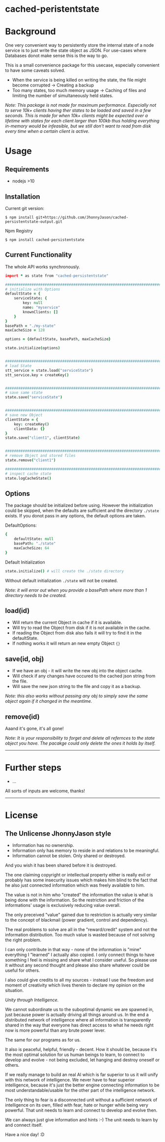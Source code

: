 # cached-peristentstate

# Background
One very convenient way to persistently store the internal state of a node service is to just write the state object as JSON.
For use-cases where Databases donot make sense this is the way to go.

This is a small convenience package for this usecase, especially convenient to have some caveats solved.

- When the service is being killed on writing the state, the file might become corrupted -> Creating a backup
- Too many states, too much memory usage -> Caching of files and limiting the number of simultaneously held states.

*Note: This package is not made for maximum performance. Especially not to serve 10k+ clients having ther states to be loaded and saved in a few seconds. This is made for when 10k+ clients might be expected over a lifetime with states for each client larger than 100kb thus holding everything in-memory would be infeasible, but we still don't want to read from disk every time when a certain client is active.*

# Usage
Requirements
------------
- nodejs >10

Installation
------------
Current git version:

```
$ npm install git+https://github.com/JhonnyJason/cached-persistentstate-output.git
```

Npm Registry
```
$ npm install cached-persistentstate
```

Current Functionality
---------------------
The whole API works synchronously.

```coffee
import * as state from "cached-persistentstate"

################################################################################
# initialize with Options
defaultState = {
    serviceState: {
        key: null
        name: "myservice"
        knownClients: []
    }
}
basePath = "./my-state"
maxCacheSize = 128

options = {defaultState, basePath, maxCacheSize}

state.initialize(options)


################################################################################
# load State
stt_service = state.load("serviceState")
stt_service.key = createKey()


################################################################################
# save same state
state.save("serviceState")


################################################################################
# save new Object
clientState = {
    key: createKey()
    clientData: {}
}
state.save("client1", clientState)


################################################################################
# remove Object and stored files
state.remove("client1")

################################################################################
# inspect cache state
state.logCacheState()

```

## Options
The package should be initialized before using.
However the initialization could be skipped, when the defaults are sufficient and the directory `./state` exists.
If you donot pass in any options, the default options are taken.

DefaultOptions:
```coffee
{
    defaultState: null
    basePath: "./state"
    maxCacheSize: 64
}
```
Default Initialization
```coffee
state.initialize() # will create the ./state directory
```

Without default initialization `./state` will not be created.

*Note: it will error out when you provide a basePath where more than 1 directory needs to be created.*


## load(id)
- Will return the current Object in cache if it is available.
- Will try to read the Object from disk if it is not available in the cache.
- If reading the Object from disk also fails it will try to find it in the defaultState.
- If nothing works it will return an new empty Object `{}`

## save(id, obj)
- If we have an obj - it will write the new obj into the object cache.
- Will check if any changes have occured to the cached json string from the file.
- Will save the new json string to the file and copy it as a backup.

*Note: this also works without passing any obj to simply save the same object again if it changed in the meantime.*

## remove(id)
Aaand it's gone, it's all gone!

*Note: It is your responsibility to forget and delete all refernces to the state object you have. The pacakge could only delete the ones it holds by itself.*


---

# Further steps

- ...


All sorts of inputs are welcome, thanks!

---

# License

## The Unlicense JhonnyJason style

- Information has no ownership.
- Information only has memory to reside in and relations to be meaningful.
- Information cannot be stolen. Only shared or destroyed.

And you wish it has been shared before it is destroyed.

The one claiming copyright or intellectual property either is really evil or probably has some insecurity issues which makes him blind to the fact that he also just connected information which was freely available to him.

The value is not in him who "created" the information the value is what is being done with the information.
So the restriction and friction of the informations' usage is exclusively reducing value overall.

The only preceived "value" gained due to restriction is actually very similar to the concept of blackmail (power gradient, control and dependency).

The real problems to solve are all in the "reward/credit" system and not the information distribution. Too much value is wasted because of not solving the right problem.

I can only contribute in that way - none of the information is "mine" everything I "learned" I actually also copied.
I only connect things to have something I feel is missing and share what I consider useful. So please use it without any second thought and please also share whatever could be useful for others. 

I also could give credits to all my sources - instead I use the freedom and moment of creativity which lives therein to declare my opinion on the situation. 

*Unity through Intelligence.*

We cannot subordinate us to the suboptimal dynamic we are spawned in, just because power is actually driving all things around us.
In the end a distributed network of intelligence where all information is transparently shared in the way that everyone has direct access to what he needs right now is more powerful than any brute power lever.

The same for our programs as for us.

It also is peaceful, helpful, friendly - decent. How it should be, because it's the most optimal solution for us human beings to learn, to connect to develop and evolve - not being excluded, let hanging and destroy oneself or others.

If we really manage to build an real AI which is far superior to us it will unify with this network of intelligence.
We never have to fear superior intelligence, because it's just the better engine connecting information to be most understandable/usable for the other part of the intelligence network.

The only thing to fear is a disconnected unit without a sufficient network of intelligence on its own, filled with fear, hate or hunger while being very powerful. That unit needs to learn and connect to develop and evolve then.

We can always just give information and hints :-) The unit needs to learn by and connect itself.

Have a nice day! :D